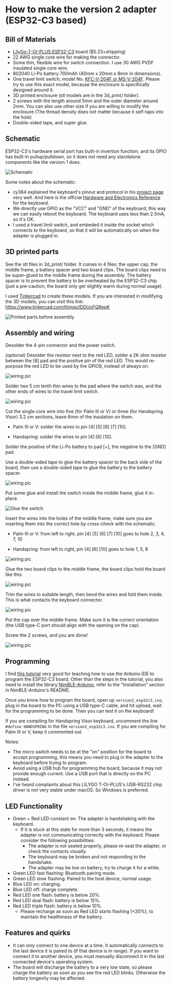 # How to make the version 2 adapter (ESP32-C3 based)

Bill of Materials
----------
- [LilyGo-T-OI-PLUS ESP32-C3](https://www.aliexpress.com/item/1005003348936965.html) board ($5.23+shipping)
- 22 AWG single core wire for making the connector.
- Some thin, flexible wire for switch connection. I use 30 AWG PVDF insulated single core wire.
- 802040 Li-Po battery 700mAh (40mm x 20mm x 8mm in dimensions).
- One travel limit switch, model No. [KFC-V-204F or MS-V-204F](https://www.aliexpress.com/item/3256804245842522.html). Please try to use this exact model, because the enclosure is specifically designed around it.
- 3D printed enclosure (stl models are in the 3d_print/ folder).
- 2 screws with the length around 5mm and the outer diameter around 2mm. You can also use other size if you are willing to modify the enclosure (The thread density does not matter because it self-taps into the hole)
- Double-sided tape, and super glue.

Schematic
----------
ESP32-C3's hardware serial port has built-in invertion function, and its GPIO has built-in pullup/pulldown, so it does not need any standalone components like the version 1 does.

![Schematic](/images/version2/schematic.jpg "Schematic")

Some notes about the schematic:

- cy384 explained the keyboard's pinout and protocol in his [project page](http://www.cy384.com/projects/palm-keyboard.html) very well. And here is the official [Hardware and Electronics Reference](http://www.splorp.com/pdf/stowawayhwref.pdf) for the keyboard.
- We directly use GPIO as the "VCC" and "GND" of the keyboard, this way we can easily reboot the keyboard. The keyboard uses less than 2.5mA, so it's OK.
- I used a travel limit switch, and embeded it inside the socket which connects to the keyboard, so that it will be automatically on when the adapter is plugged in.

3D printed parts
----------------
See the stl files in 3d_print/ folder. It comes in 4 files: the upper cap, the middle frame, a battery spacer and two board clips. The board clips need to be super-glued to the middle frame during the assembly. The battery spacer is to prevent the battery to be overheated by the ESP32-C3 chip (just a pre-caution, the board only get slightly warm during normal usage).

I used [Tinkercad](https://www.tinkercad.com/) to create these models. If you are interested in modifying the 3D models, you can visit this link: https://www.tinkercad.com/things/iDDUoFQ8ppK

![Printed parts before assembly](/images/version2/3d_print.jpg "Printed parts before assembly")

Assembly and wiring
-------------------

Desolder the 4-pin connector and the power switch.

(optional) Desolder the resistor next to the red LED, solder a 2K ohm resistor between the [8] pad and the positive pin of the red LED. This would re-purpose the red LED to be used by the GPIO8, instead of always on.

![wiring pic](/images/version2/wiring1.jpg)

Solder two 5 cm lenth thin wires to the pad where the switch was, and the other ends of wires to the travel limit switch.

![wiring pic](/images/version2/wiring2.jpg)

Cut the single core wire into five (for Palm III or V) or three (for Handspring Visor) 3.2 cm sections, leave 6mm of the insulation on them.

- Palm III or V: solder the wires to pin [4] [5] [6] [7] [10].

- Handspring: solder the wires to pin [4] [6] [10].

Solder the positive of the Li-Po battery to pad [+], the negative to the [GND] pad.

Use a double-sided tape to glue the battery spacer to the back side of the board, then use a double-sided tape to glue the battery to the battery spacer.

![wiring pic](/images/version2/wiring3.jpg)

Put some glue and install the switch inside the middle frame, glue it in-place.

![Glue the switch](/images/version2/glue_switch.jpg)

Insert the wires into the holes of the middle frame, make sure you are inserting them into the correct hole by cross-check with the schematic.

- Palm III or V: from left to right, pin [4] [5] [6] [7] [10] goes to hole 2, 3, 4, 7, 10

- Handspring: from left to right, pin [4] [6] [10] goes to hole 1, 5, 8

![wiring pic](/images/version2/wiring6.jpg)

Glue the two board clips to the middle frame, the board clips hold the board like this:

![wiring pic](/images/version2/middle_assembly.jpg)

Trim the wires to suitable length, then bend the wires and fold them inside. This is what contacts the keyboard connector.

![wiring pic](/images/version2/wiring7.jpg)

Put the cap over the middle frame. Make sure it is the correct orientation (the USB type-C port should align with the opening on the cap).

Screw the 2 screws, and you are done!

![wiring pic](/images/version2/bottom.jpg)

Programming
-----------
I find [this tutorial](https://www.electronics-lab.com/getting-started-with-espressifs-esp32-c3-devkitm-1-on-arduino-ide/) very good for teaching how to use the Arduino IDE to program the ESP32-C3 board. Other than the steps in the tutorial, you also need to install the library [NimBLE-Arduino](https://github.com/h2zero/NimBLE-Arduino), refer to the "Installation" section in NimBLE-Arduino's README.

Once you know how to program the board, open up `version2_esp32c3.ino`, plug in the board to the PC using a USB type-C cable, and hit upload, wait for the programming to be done. Then you can test it on the keyboard!

If you are compiling for Handspring Visor keyboard, uncomment the line `#define HANDSPRING` in the file `version2_esp32c3.ino`. If you are compiling for Palm III or V, keep it commented out.

Notes:

- The micro switch needs to be at the "on" position for the board to accept programming, this means you need to plug in the adapter to the keyboard before trying to program.
- Avoid using a USB hub for programming the board, because it may not provide enough current. Use a USB port that is directly on the PC instead.
- I've heard complaints about this LILYGO T-OI-PLUS's USB-RS232 chip driver is not very stable under macOS. So Windows is preferred.

LED Functionality
---------------------
- Green + Red LED constant on: The adapter is handshaking with the keyboard.
  - If it is stuck at this state for more than 3 seconds, it means the adapter is not communicating correctly with the keyboard. Please consider the following possibilities:
    - The adapter is not seated properly, please re-seat the adapter, or check the contacts visually.
    - The keyboard may be broken and not responding to the handshake.
    - The adapter may be low on battery, try to charge it for a while.
- Green LED fast flashing: Bluetooth pairing mode.
- Green LED slow flashing: Paired to the host device, normal usage.
- Blue LED on: charging.
- Blue LED off: charge complete.
- Red LED one flash: battery is below 20%.
- Red LED dual flash: battery is below 15%.
- Red LED triple flash: battery is below 10%.
  - Please recharge as soon as Red LED starts flashing (<20%), to maintain the healthiness of the battery.

Features and quirks
---------------------
- It can only connect to one device at a time. It automatically connects to the last device it is paired to (if that device is in range). If you want to connect it to another device, you must manually disconnect it in the last connected device's operating system.
- The board will discharge the battery to a very low state, so please charge the battery as soon as you see the red LED blinks. Otherwise the battery longevity may be affected.

